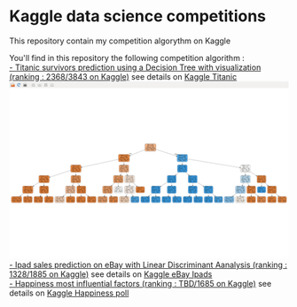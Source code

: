 # Kaggle data science competitions
This repository contain my competition algorythm on Kaggle

You'll find in this repository the following competition algorithm :    
[- Titanic survivors prediction using a Decision Tree with visualization (ranking : 2368/3843 on Kaggle)](/KaggleTitanic.py) see details on [Kaggle Titanic](https://www.kaggle.com/c/titanic)
![Alt text](tree.png)
[- Ipad sales prediction on eBay with Linear Discriminant Aanalysis (ranking : 1328/1885 on Kaggle)](/KaggleiPad.py) see details on [Kaggle eBay Ipads](https://inclass.kaggle.com/c/15-071x-the-analytics-edge-summer-2015)    
[- Happiness most influential factors (ranking : TBD/1685 on Kaggle)](/KaggleHappiness.py) see details on [Kaggle Happiness poll](https://www.kaggle.com/c/the-analytics-edge-mit-15-071x)
